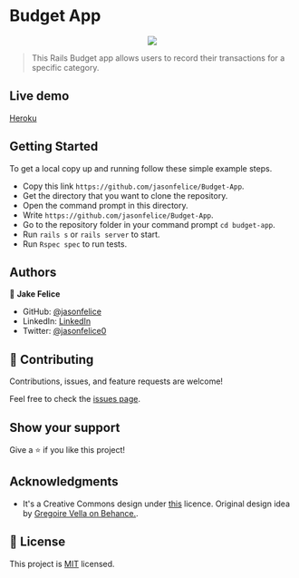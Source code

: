 # Budget App
<p align="center"><img  src="https://user-images.githubusercontent.com/92215878/190600670-758cb98b-e642-4958-bd21-c978a428d3d5.png"/></p>

> This Rails Budget app allows users to record their transactions for a specific category.

## Live demo
[Heroku](https://gentle-atoll-76081.herokuapp.com/)

## Getting Started
To get a local copy up and running follow these simple example steps.

- Copy this link `https://github.com/jasonfelice/Budget-App`.
- Get the directory that you want to clone the repository.
- Open the command prompt in this directory.
- Write `https://github.com/jasonfelice/Budget-App`.
- Go to the repository folder in your command prompt `cd budget-app`.
- Run `rails s` or `rails server` to start.
- Run `Rspec spec` to run tests.

## Authors

👤 **Jake Felice**

- GitHub: [@jasonfelice](https://github.com/jasonfelice)
- LinkedIn: [LinkedIn](https://www.linkedin.com/in/jake-felice/)
- Twitter: [@jasonfelice0](https://twitter.com/jasonfelice0)

## 🤝 Contributing

Contributions, issues, and feature requests are welcome!

Feel free to check the [issues page](../../issues/).

## Show your support

Give a ⭐️ if you like this project!

## Acknowledgments

- It's a Creative Commons design under [this](https://creativecommons.org/licenses/by-nc/4.0/) licence. Original design idea by [Gregoire Vella on Behance.](https://www.behance.net/gregoirevella).

## 📝 License

This project is [MIT](./MIT.md) licensed.
